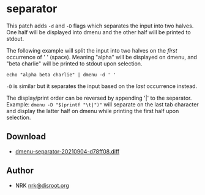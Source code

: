 separator
=========

This patch adds `-d` and `-D` flags which separates the input into two halves.
One half will be displayed into dmenu and the other half will be printed to stdout.

The following example will split the input into two halves on the _first_
occurrence of ' ' (space).  Meaning "alpha" will be displayed on dmenu, and
"beta charlie" will be printed to stdout upon selection.

`
echo "alpha beta charlie" | dmenu -d ' '
`

`-D` is similar but it separates the input based on the _last_ occurrence instead.

The display/print order can be reversed by appending '|' to the separator.
Example: `dmenu -D "$(printf "\t|")"` will separate on the last tab character
and display the latter half on dmenu while printing the first half upon selection.

Download
--------
* [dmenu-separator-20210904-d78ff08.diff](dmenu-separator-20210904-d78ff08.diff)

Author
------
* NRK <nrk@disroot.org>
